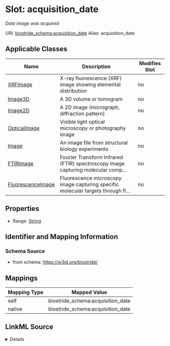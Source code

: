 

# Slot: acquisition_date 


_Date image was acquired_





URI: [biostride_schema:acquisition_date](https://w3id.org/biostride/schema/acquisition_date)
Alias: acquisition_date

<!-- no inheritance hierarchy -->





## Applicable Classes

| Name | Description | Modifies Slot |
| --- | --- | --- |
| [XRFImage](XRFImage.md) | X-ray fluorescence (XRF) image showing elemental distribution |  no  |
| [Image3D](Image3D.md) | A 3D volume or tomogram |  no  |
| [Image2D](Image2D.md) | A 2D image (micrograph, diffraction pattern) |  no  |
| [OpticalImage](OpticalImage.md) | Visible light optical microscopy or photography image |  no  |
| [Image](Image.md) | An image file from structural biology experiments |  no  |
| [FTIRImage](FTIRImage.md) | Fourier Transform Infrared (FTIR) spectroscopy image capturing molecular comp... |  no  |
| [FluorescenceImage](FluorescenceImage.md) | Fluorescence microscopy image capturing specific molecular targets through fl... |  no  |






## Properties

* Range: [String](String.md)




## Identifier and Mapping Information






### Schema Source


* from schema: https://w3id.org/biostride/




## Mappings

| Mapping Type | Mapped Value |
| ---  | ---  |
| self | biostride_schema:acquisition_date |
| native | biostride_schema:acquisition_date |




## LinkML Source

<details>
```yaml
name: acquisition_date
description: Date image was acquired
from_schema: https://w3id.org/biostride/
rank: 1000
alias: acquisition_date
owner: Image
domain_of:
- Image
range: string

```
</details>